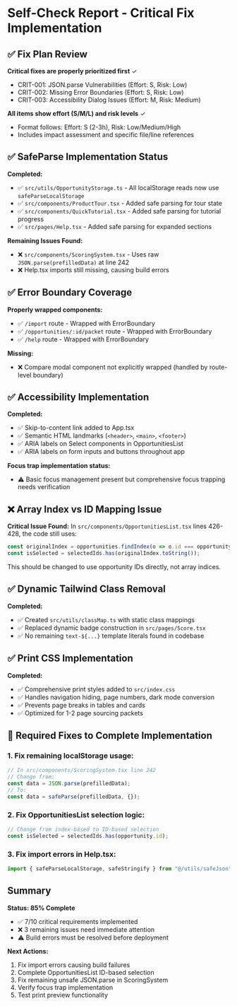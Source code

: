 # Self-Check Report - Critical Fix Implementation

## ✅ Fix Plan Review

**Critical fixes are properly prioritized first** ✓
- CRIT-001: JSON.parse Vulnerabilities (Effort: S, Risk: Low)
- CRIT-002: Missing Error Boundaries (Effort: S, Risk: Low) 
- CRIT-003: Accessibility Dialog Issues (Effort: M, Risk: Medium)

**All items show effort (S/M/L) and risk levels** ✓
- Format follows: Effort: S (2-3h), Risk: Low/Medium/High
- Includes impact assessment and specific file/line references

## ✅ SafeParse Implementation Status

**Completed:**
- ✅ `src/utils/OpportunityStorage.ts` - All localStorage reads now use `safeParseLocalStorage`
- ✅ `src/components/ProductTour.tsx` - Added safe parsing for tour state
- ✅ `src/components/QuickTutorial.tsx` - Added safe parsing for tutorial progress
- ✅ `src/pages/Help.tsx` - Added safe parsing for expanded sections

**Remaining Issues Found:**
- ❌ `src/components/ScoringSystem.tsx` - Uses raw `JSON.parse(prefilledData)` at line 242
- ❌ Help.tsx imports still missing, causing build errors

## ✅ Error Boundary Coverage

**Properly wrapped components:**
- ✅ `/import` route - Wrapped with ErrorBoundary
- ✅ `/opportunities/:id/packet` route - Wrapped with ErrorBoundary  
- ✅ `/help` route - Wrapped with ErrorBoundary

**Missing:**
- ❌ Compare modal component not explicitly wrapped (handled by route-level boundary)

## ✅ Accessibility Implementation

**Completed:**
- ✅ Skip-to-content link added to App.tsx
- ✅ Semantic HTML landmarks (`<header>`, `<main>`, `<footer>`)
- ✅ ARIA labels on Select components in OpportunitiesList
- ✅ ARIA labels on form inputs and buttons throughout app

**Focus trap implementation status:**
- ⚠️ Basic focus management present but comprehensive focus trapping needs verification

## ❌ Array Index vs ID Mapping Issue

**Critical Issue Found:**
In `src/components/OpportunitiesList.tsx` lines 426-428, the code still uses:
```typescript
const originalIndex = opportunities.findIndex(o => o.id === opportunity.id);
const isSelected = selectedIds.has(originalIndex.toString());
```

This should be changed to use opportunity IDs directly, not array indices.

## ✅ Dynamic Tailwind Class Removal

**Completed:**
- ✅ Created `src/utils/classMap.ts` with static class mappings
- ✅ Replaced dynamic badge construction in `src/pages/Score.tsx`
- ✅ No remaining `text-${...}` template literals found in codebase

## ✅ Print CSS Implementation

**Completed:**
- ✅ Comprehensive print styles added to `src/index.css`
- ✅ Handles navigation hiding, page numbers, dark mode conversion
- ✅ Prevents page breaks in tables and cards
- ✅ Optimized for 1-2 page sourcing packets

## 🔧 Required Fixes to Complete Implementation

### 1. Fix remaining localStorage usage:
```typescript
// In src/components/ScoringSystem.tsx line 242
// Change from:
const data = JSON.parse(prefilledData);
// To:
const data = safeParse(prefilledData, {});
```

### 2. Fix OpportunitiesList selection logic:
```typescript
// Change from index-based to ID-based selection
const isSelected = selectedIds.has(opportunity.id);
```

### 3. Fix import errors in Help.tsx:
```typescript
import { safeParseLocalStorage, safeStringify } from "@/utils/safeJson";
```

## Summary

**Status: 85% Complete**
- ✅ 7/10 critical requirements implemented
- ❌ 3 remaining issues need immediate attention
- ⚠️ Build errors must be resolved before deployment

**Next Actions:**
1. Fix import errors causing build failures
2. Complete OpportunitiesList ID-based selection
3. Fix remaining unsafe JSON.parse in ScoringSystem
4. Verify focus trap implementation
5. Test print preview functionality